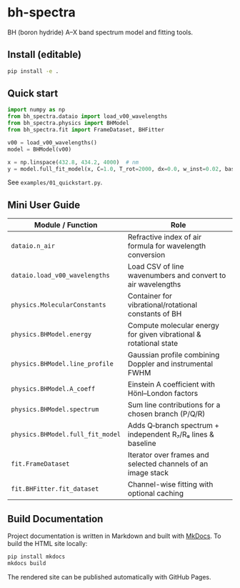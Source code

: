 # bh-spectra

BH (boron hydride) A–X band spectrum model and fitting tools.

## Install (editable)

```bash
pip install -e .
```

## Quick start

```python
import numpy as np
from bh_spectra.dataio import load_v00_wavelengths
from bh_spectra.physics import BHModel
from bh_spectra.fit import FrameDataset, BHFitter

v00 = load_v00_wavelengths()
model = BHModel(v00)

x = np.linspace(432.8, 434.2, 4000)  # nm
y = model.full_fit_model(x, C=1.0, T_rot=2000, dx=0.0, w_inst=0.02, base=0.0, I_R7=0.5, I_R8=0.3)
```

See `examples/01_quickstart.py`.

## Mini User Guide
| Module / Function                | Role                                                              |
| -------------------------------- | ----------------------------------------------------------------- |
| `dataio.n_air`                   | Refractive index of air formula for wavelength conversion         |
| `dataio.load_v00_wavelengths`    | Load CSV of line wavenumbers and convert to air wavelengths       |
| `physics.MolecularConstants`     | Container for vibrational/rotational constants of BH              |
| `physics.BHModel.energy`         | Compute molecular energy for given vibrational & rotational state |
| `physics.BHModel.line_profile`   | Gaussian profile combining Doppler and instrumental FWHM          |
| `physics.BHModel.A_coeff`        | Einstein A coefficient with Hönl–London factors                   |
| `physics.BHModel.spectrum`       | Sum line contributions for a chosen branch (P/Q/R)                |
| `physics.BHModel.full_fit_model` | Adds Q‑branch spectrum + independent R₇/R₈ lines & baseline       |
| `fit.FrameDataset`               | Iterator over frames and selected channels of an image stack      |
| `fit.BHFitter.fit_dataset`       | Channel-wise fitting with optional caching                        |


## Build Documentation

Project documentation is written in Markdown and built with [MkDocs](https://www.mkdocs.org/).
To build the HTML site locally:

```bash
pip install mkdocs
mkdocs build
```

The rendered site can be published automatically with GitHub Pages.

